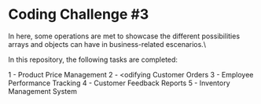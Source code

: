 # Coding Challenge #3
In here, some operations are met to showcase the different possibilities arrays and objects can have in business-related escenarios.\

In this repository, the following tasks are completed:

1 - Product Price Management
2 - <odifying Customer Orders
3 - Employee Performance Tracking
4 - Customer Feedback Reports
5 - Inventory Management System
